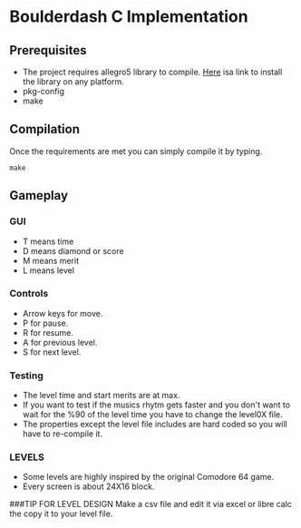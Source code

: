 # Boulderdash C Implementation

## Prerequisites
* The project requires allegro5 library to compile. [Here](https://github.com/liballeg/allegro_wiki/wiki/Quickstart) isa link to install the library on any platform.
* pkg-config 
* make
## Compilation
Once the requirements are met you can simply compile it by typing.
```
make
```
## Gameplay
### GUI
* T means time
* D means diamond or score
* M means merit
* L means level

### Controls
* Arrow keys for move.
* P for pause.
* R for resume.
* A for previous level.
* S for next level.

### Testing
* The level time and start merits are at max.
* If you want to test if the musics rhytm gets faster and you don't want to wait for the %90 of the level time you have to change the level0X file.
* The properties except the level file includes are hard coded so you will have to re-compile it.

### LEVELS
* Some levels are highly inspired by the original Comodore 64 game.
* Every screen is about 24X16 block.

###TIP FOR LEVEL DESIGN
Make a csv file and edit it via excel or libre calc the copy it to your level file.
